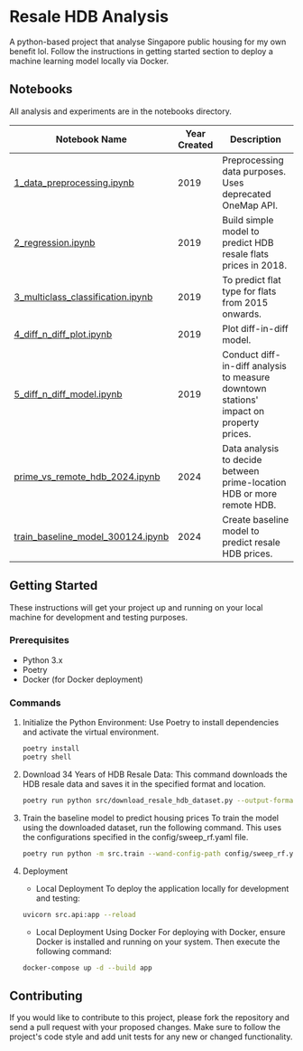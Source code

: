 # Resale HDB Analysis

A python-based project that analyse Singapore public housing for my own benefit lol.
Follow the instructions in getting started section to deploy a machine learning model locally via Docker.

## Notebooks
All analysis and experiments are in the notebooks directory.

| Notebook Name | Year Created | Description |
|---------------|--------------|-------------|
| [1_data_preprocessing.ipynb](https://github.com/longwind48/hdb-resale-transactions-analysis/blob/master/notebooks/1_data_preprocessing.ipynb) | 2019 | Preprocessing data purposes. Uses deprecated OneMap API. |
| [2_regression.ipynb](https://github.com/longwind48/hdb-resale-transactions-analysis/blob/master/notebooks/2_regression.ipynb) | 2019 | Build simple model to predict HDB resale flats prices in 2018. |
| [3_multiclass_classification.ipynb](https://github.com/longwind48/hdb-resale-transactions-analysis/blob/master/notebooks/3_multiclass_classification.ipynb) | 2019 | To predict flat type for flats from 2015 onwards. |
| [4_diff_n_diff_plot.ipynb](https://github.com/longwind48/hdb-resale-transactions-analysis/blob/master/notebooks/4_diff_n_diff_plot.ipynb) | 2019 | Plot diff-in-diff model. |
| [5_diff_n_diff_model.ipynb](https://github.com/longwind48/hdb-resale-transactions-analysis/blob/master/notebooks/5_diff_n_diff_model.ipynb) | 2019 | Conduct diff-in-diff analysis to measure downtown stations' impact on property prices. |
| [prime_vs_remote_hdb_2024.ipynb](https://github.com/longwind48/hdb-resale-transactions-analysis/blob/master/notebooks/prime_vs_remote_hdb_2024.ipynb) | 2024 | Data analysis to decide between prime-location HDB or more remote HDB. |
| [train_baseline_model_300124.ipynb](https://github.com/longwind48/hdb-resale-transactions-analysis/blob/master/notebooks/train_baseline_model_300124.ipynb) | 2024 | Create baseline model to predict resale HDB prices. |


## Getting Started
These instructions will get your project up and running on your local machine for development and testing purposes.

### Prerequisites
- Python 3.x
- Poetry
- Docker (for Docker deployment)

### Commands
1. Initialize the Python Environment:
    Use Poetry to install dependencies and activate the virtual environment.

    ```bash
    poetry install
    poetry shell
    ```

2. Download 34 Years of HDB Resale Data:
    This command downloads the HDB resale data and saves it in the specified format and location.

    ```bash
    poetry run python src/download_resale_hdb_dataset.py --output-format parquet --destination data/raw --log-level INFO
    ```

3. Train the baseline model to predict housing prices 
    To train the model using the downloaded dataset, run the following command. This uses the configurations specified in the config/sweep_rf.yaml file.

    ```bash
    poetry run python -m src.train --wand-config-path config/sweep_rf.yaml --log-level INFO
    ```

4. Deployment
    - Local Deployment
      To deploy the application locally for development and testing:

    ```bash
    uvicorn src.api:app --reload
    ```

    - Local Deployment Using Docker
    For deploying with Docker, ensure Docker is installed and running on your system. Then execute the following command:

    ```bash
    docker-compose up -d --build app
    ```

## Contributing
If you would like to contribute to this project, please fork the repository and send a pull request with your proposed changes. Make sure to follow the project's code style and add unit tests for any new or changed functionality.
